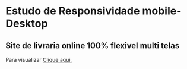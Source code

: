# Estudo de Responsividade mobile-Desktop
## Site de livraria online 100% flexivel multi telas


<p>Para visualizar <a href="#">Clique aqui.</a></p>


